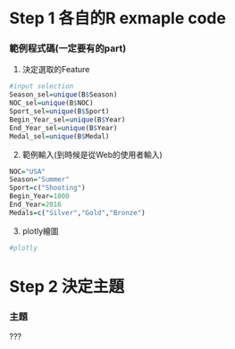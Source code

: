 # Step 1 各自的R exmaple code
### 範例程式碼(一定要有的part)
1. 決定選取的Feature
```R
#input selection
Season_sel=unique(B$Season)
NOC_sel=unique(B$NOC)
Sport_sel=unique(B$Sport)
Begin_Year_sel=unique(B$Year)
End_Year_sel=unique(B$Year)
Medal_sel=unique(B$Medal)
```
2. 範例輸入(到時候是從Web的使用者輸入)
```R
NOC="USA"
Season="Summer"
Sport=c("Shooting")
Begin_Year=1800
End_Year=2016
Medals=c("Silver","Gold","Bronze")
```
3. plotly繪圖
```R    
#plotly
```
# Step 2 決定主題
### 主題
???

